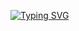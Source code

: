 [![Typing SVG](https://readme-typing-svg.demolab.com?font=Roboto+Mono&pause=1000&center=true&vCenter=true&width=435&lines=Hello+Everyone;I'm+Nailul+Autor)](https://git.io/typing-svg)

